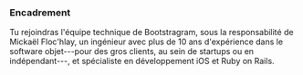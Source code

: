 ### Encadrement

Tu rejoindras l'équipe technique de Bootstragram, sous la responsabilité de Mickaël Floc'hlay, un ingénieur 
avec plus de 10 ans d'expérience dans le software objet---pour des gros clients, au sein de startups ou en indépendant---, 
et spécialiste en développement iOS et Ruby on Rails.

